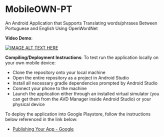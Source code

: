 # MobileOWN-PT

An Android Application that Supports Translating words/phrases Between Portuguese and English Using OpenWordNet

**Video Demo**:

[![IMAGE ALT TEXT HERE](http://img.youtube.com/vi/b-DaAjRMo0A/0.jpg)](https://youtu.be/b-DaAjRMo0A)

**Compiling/Deployment Instructions**:
To test run the application locally on your own mobile device:
- Clone the repository onto your local machine
- Open the entire repository as a project in Android Studio
- Install all necessary gradle dependencies prompted by Android Studio
- Connect your phone to the machine
- Launch the application either through an installed virtual simulator (you can get them from the AVD Manager inside Android Studio) or your physical device

To deploy the application into Google Playstore, follow the instructions below referenced in the link below:
- [Publishing Your App - Google](https://developer.android.com/studio/publish)